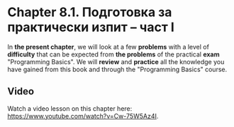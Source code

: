 # Chapter 8.1. Подготовка за практически изпит – част I

In **the present chapter**, we will look at a few **problems** with a level of **difficulty** that can be expected from **the problems** of the practical **exam** "Programming Basics". We will **review** and **practice** all the knowledge you have gained from this book and through the "Programming Basics" course.

## Video

<div class="video-player">
  Watch a video lesson on this chapter here: <a target="_blank"
  href="https://www.youtube.com/watch?v=Cw-75W5Az4I">
  https://www.youtube.com/watch?v=Cw-75W5Az4I</a>.
</div>
<script src="/assets/js/video.js"></script>
